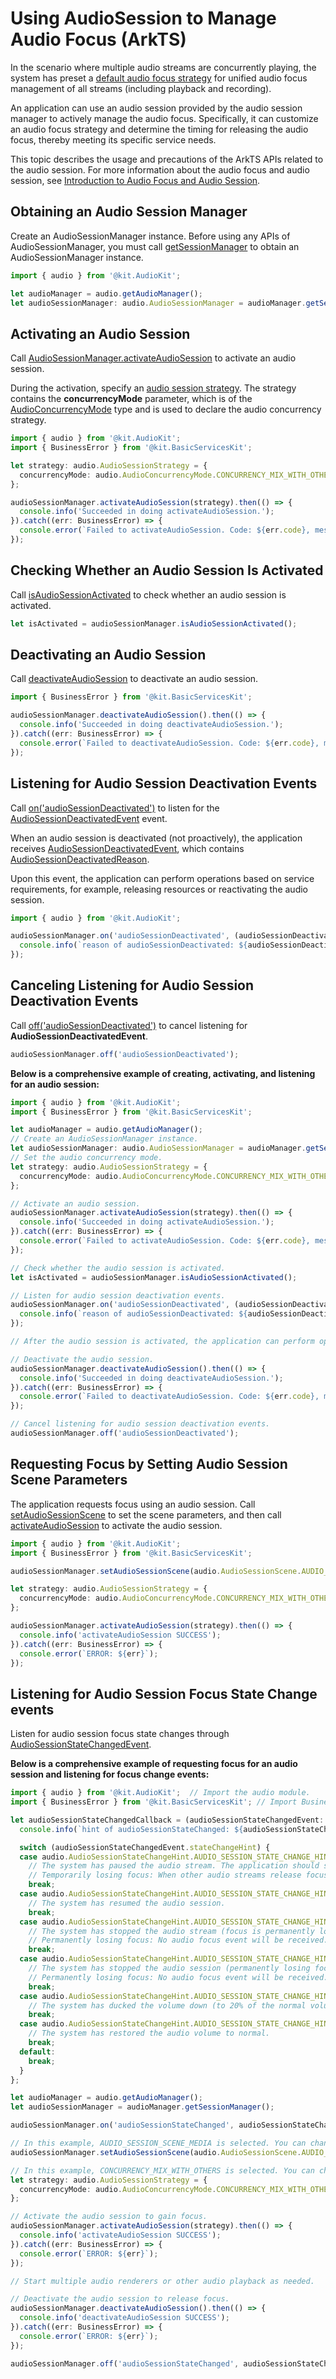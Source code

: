 # Using AudioSession to Manage Audio Focus (ArkTS)
<!--Kit: Audio Kit-->
<!--Subsystem: Multimedia-->
<!--Owner: @songshenke-->
<!--Designer: @caixuejiang; @hao-liangfei; @zhanganxiang-->
<!--Tester: @Filger-->
<!--Adviser: @w_Machine_cc-->

In the scenario where multiple audio streams are concurrently playing, the system has preset a [default audio focus strategy](audio-playback-concurrency.md#audio-focus-strategy) for unified audio focus management of all streams (including playback and recording).

An application can use an audio session provided by the audio session manager to actively manage the audio focus. Specifically, it can customize an audio focus strategy and determine the timing for releasing the audio focus, thereby meeting its specific service needs.

This topic describes the usage and precautions of the ArkTS APIs related to the audio session. For more information about the audio focus and audio session, see [Introduction to Audio Focus and Audio Session](audio-playback-concurrency.md).

## Obtaining an Audio Session Manager

Create an AudioSessionManager instance. Before using any APIs of AudioSessionManager, you must call [getSessionManager](../../reference/apis-audio-kit/arkts-apis-audio-AudioManager.md#getsessionmanager12) to obtain an AudioSessionManager instance.

  ```ts
  import { audio } from '@kit.AudioKit';

  let audioManager = audio.getAudioManager();
  let audioSessionManager: audio.AudioSessionManager = audioManager.getSessionManager();
  ```

## Activating an Audio Session

Call [AudioSessionManager.activateAudioSession](../../reference/apis-audio-kit/arkts-apis-audio-AudioSessionManager.md#activateaudiosession12) to activate an audio session.

During the activation, specify an [audio session strategy](audio-playback-concurrency.md#audio-session-strategy). The strategy contains the **concurrencyMode** parameter, which is of the [AudioConcurrencyMode](../../reference/apis-audio-kit/arkts-apis-audio-e.md#audioconcurrencymode12) type and is used to declare the audio concurrency strategy.

  ```ts
  import { audio } from '@kit.AudioKit';
  import { BusinessError } from '@kit.BasicServicesKit';
  
  let strategy: audio.AudioSessionStrategy = {
    concurrencyMode: audio.AudioConcurrencyMode.CONCURRENCY_MIX_WITH_OTHERS
  };
  
  audioSessionManager.activateAudioSession(strategy).then(() => {
    console.info('Succeeded in doing activateAudioSession.');
  }).catch((err: BusinessError) => {
    console.error(`Failed to activateAudioSession. Code: ${err.code}, message: ${err.message}`);
  });
  ```

## Checking Whether an Audio Session Is Activated

Call [isAudioSessionActivated](../../reference/apis-audio-kit/arkts-apis-audio-AudioSessionManager.md#isaudiosessionactivated12) to check whether an audio session is activated.

  ```ts
  let isActivated = audioSessionManager.isAudioSessionActivated();
  ```

## Deactivating an Audio Session

Call [deactivateAudioSession](../../reference/apis-audio-kit/arkts-apis-audio-AudioSessionManager.md#deactivateaudiosession12) to deactivate an audio session.

  ```ts
  import { BusinessError } from '@kit.BasicServicesKit';
  
  audioSessionManager.deactivateAudioSession().then(() => {
    console.info('Succeeded in doing deactivateAudioSession.');
  }).catch((err: BusinessError) => {
    console.error(`Failed to deactivateAudioSession. Code: ${err.code}, message: ${err.message}`);
  });
  ```

## Listening for Audio Session Deactivation Events

Call [on('audioSessionDeactivated')](../../reference/apis-audio-kit/arkts-apis-audio-AudioSessionManager.md#onaudiosessiondeactivated12) to listen for the [AudioSessionDeactivatedEvent](../../reference/apis-audio-kit/arkts-apis-audio-i.md#audiosessiondeactivatedevent12) event.

When an audio session is deactivated (not proactively), the application receives [AudioSessionDeactivatedEvent](../../reference/apis-audio-kit/arkts-apis-audio-i.md#audiosessiondeactivatedevent12), which contains [AudioSessionDeactivatedReason](../../reference/apis-audio-kit/arkts-apis-audio-e.md#audiosessiondeactivatedreason12).

Upon this event, the application can perform operations based on service requirements, for example, releasing resources or reactivating the audio session.

  ```ts
  import { audio } from '@kit.AudioKit';

  audioSessionManager.on('audioSessionDeactivated', (audioSessionDeactivatedEvent: audio.AudioSessionDeactivatedEvent) => {
    console.info(`reason of audioSessionDeactivated: ${audioSessionDeactivatedEvent.reason} `);
  });
  ```

## Canceling Listening for Audio Session Deactivation Events

Call [off('audioSessionDeactivated')](../../reference/apis-audio-kit/arkts-apis-audio-AudioSessionManager.md#offaudiosessiondeactivated12) to cancel listening for **AudioSessionDeactivatedEvent**.

  ```ts
  audioSessionManager.off('audioSessionDeactivated');
  ```


**Below is a comprehensive example of creating, activating, and listening for an audio session:**

  ```ts
  import { audio } from '@kit.AudioKit';
  import { BusinessError } from '@kit.BasicServicesKit';

  let audioManager = audio.getAudioManager();
  // Create an AudioSessionManager instance.
  let audioSessionManager: audio.AudioSessionManager = audioManager.getSessionManager();
  // Set the audio concurrency mode.
  let strategy: audio.AudioSessionStrategy = {
    concurrencyMode: audio.AudioConcurrencyMode.CONCURRENCY_MIX_WITH_OTHERS
  };

  // Activate an audio session.
  audioSessionManager.activateAudioSession(strategy).then(() => {
    console.info('Succeeded in doing activateAudioSession.');
  }).catch((err: BusinessError) => {
    console.error(`Failed to activateAudioSession. Code: ${err.code}, message: ${err.message}`);
  });

  // Check whether the audio session is activated.
  let isActivated = audioSessionManager.isAudioSessionActivated();

  // Listen for audio session deactivation events.
  audioSessionManager.on('audioSessionDeactivated', (audioSessionDeactivatedEvent: audio.AudioSessionDeactivatedEvent) => {
    console.info(`reason of audioSessionDeactivated: ${audioSessionDeactivatedEvent.reason} `);
  });

  // After the audio session is activated, the application can perform operations such as playing, pausing, stopping, and releasing audio streams.

  // Deactivate the audio session.
  audioSessionManager.deactivateAudioSession().then(() => {
    console.info('Succeeded in doing deactivateAudioSession.');
  }).catch((err: BusinessError) => {
    console.error(`Failed to deactivateAudioSession. Code: ${err.code}, message: ${err.message}`);
  });

  // Cancel listening for audio session deactivation events.
  audioSessionManager.off('audioSessionDeactivated');
  ```

## Requesting Focus by Setting Audio Session Scene Parameters
The application requests focus using an audio session. Call [setAudioSessionScene](../../reference/apis-audio-kit/arkts-apis-audio-AudioSessionManager.md#setaudiosessionscene20) to set the scene parameters, and then call [activateAudioSession](../../reference/apis-audio-kit/arkts-apis-audio-AudioSessionManager.md#activateaudiosession12) to activate the audio session.
  ```ts
  import { audio } from '@kit.AudioKit';
  import { BusinessError } from '@kit.BasicServicesKit';

  audioSessionManager.setAudioSessionScene(audio.AudioSessionScene.AUDIO_SESSION_SCENE_MEDIA);

  let strategy: audio.AudioSessionStrategy = {
    concurrencyMode: audio.AudioConcurrencyMode.CONCURRENCY_MIX_WITH_OTHERS
  };

  audioSessionManager.activateAudioSession(strategy).then(() => {
    console.info('activateAudioSession SUCCESS');
  }).catch((err: BusinessError) => {
    console.error(`ERROR: ${err}`);
  });
  ```

## Listening for Audio Session Focus State Change events
Listen for audio session focus state changes through [AudioSessionStateChangedEvent](../../reference/apis-audio-kit/arkts-apis-audio-i.md#audiosessionstatechangedevent20).

**Below is a comprehensive example of requesting focus for an audio session and listening for focus change events:**

```ts
import { audio } from '@kit.AudioKit';  // Import the audio module.
import { BusinessError } from '@kit.BasicServicesKit'; // Import BusinessError.

let audioSessionStateChangedCallback = (audioSessionStateChangedEvent: audio.AudioSessionStateChangedEvent) => {
  console.info(`hint of audioSessionStateChanged: ${audioSessionStateChangedEvent.stateChangeHint} `);

  switch (audioSessionStateChangedEvent.stateChangeHint) {
  case audio.AudioSessionStateChangeHint.AUDIO_SESSION_STATE_CHANGE_HINT_PAUSE:
    // The system has paused the audio stream. The application should switch to the audio paused state.
    // Temporarily losing focus: When other audio streams release focus, the application will receive a resume event and can resume playback.
    break;
  case audio.AudioSessionStateChangeHint.AUDIO_SESSION_STATE_CHANGE_HINT_RESUME:
    // The system has resumed the audio session.
    break;
  case audio.AudioSessionStateChangeHint.AUDIO_SESSION_STATE_CHANGE_HINT_STOP:
    // The system has stopped the audio stream (focus is permanently lost). To ensure state consistency, the application should switch to the audio paused state.
    // Permanently losing focus: No audio focus event will be received. The user must manually trigger the operation to resume playback.
    break;
  case audio.AudioSessionStateChangeHint.AUDIO_SESSION_STATE_CHANGE_HINT_TIME_OUT_STOP:
    // The system has stopped the audio session (permanently losing focus) due to inactivity. The application should switch to the audio paused state.
    // Permanently losing focus: No audio focus event will be received. The user must manually trigger the operation to resume playback.
    break;
  case audio.AudioSessionStateChangeHint.AUDIO_SESSION_STATE_CHANGE_HINT_DUCK:
    // The system has ducked the volume down (to 20% of the normal volume by default).
    break;
  case audio.AudioSessionStateChangeHint.AUDIO_SESSION_STATE_CHANGE_HINT_UNDUCK:
    // The system has restored the audio volume to normal.
    break;
  default:
    break;
  }
};

let audioManager = audio.getAudioManager();
let audioSessionManager = audioManager.getSessionManager();

audioSessionManager.on('audioSessionStateChanged', audioSessionStateChangedCallback);

// In this example, AUDIO_SESSION_SCENE_MEDIA is selected. You can change the session scene as needed.
audioSessionManager.setAudioSessionScene(audio.AudioSessionScene.AUDIO_SESSION_SCENE_MEDIA);

// In this example, CONCURRENCY_MIX_WITH_OTHERS is selected. You can change the strategy as needed.
let strategy: audio.AudioSessionStrategy = {
  concurrencyMode: audio.AudioConcurrencyMode.CONCURRENCY_MIX_WITH_OTHERS
};

// Activate the audio session to gain focus.
audioSessionManager.activateAudioSession(strategy).then(() => {
  console.info('activateAudioSession SUCCESS');
}).catch((err: BusinessError) => {
  console.error(`ERROR: ${err}`);
});

// Start multiple audio renderers or other audio playback as needed.

// Deactivate the audio session to release focus.
audioSessionManager.deactivateAudioSession().then(() => {
  console.info('deactivateAudioSession SUCCESS');
}).catch((err: BusinessError) => {
  console.error(`ERROR: ${err}`);
});

audioSessionManager.off('audioSessionStateChanged', audioSessionStateChangedCallback);

```
